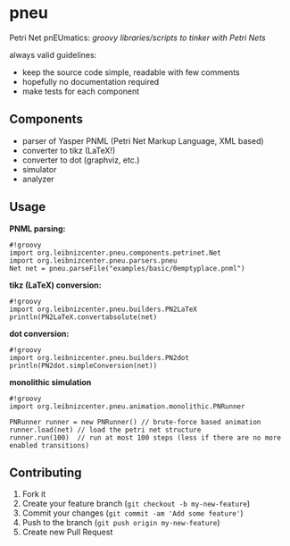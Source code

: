 # pneu

Petri Net pnEUmatics: *groovy libraries/scripts to tinker with Petri Nets*

always valid guidelines:

* keep the source code simple, readable with few comments
* hopefully no documentation required
* make tests for each component

## Components

* parser of Yasper PNML (Petri Net Markup Language, XML based)
* converter to tikz (LaTeX!)
* converter to dot (graphviz, etc.)
* simulator 
* analyzer 

## Usage

**PNML parsing:**
```
#!groovy
import org.leibnizcenter.pneu.components.petrinet.Net
import org.leibnizcenter.pneu.parsers.pneu
Net net = pneu.parseFile("examples/basic/0emptyplace.pnml")
```

**tikz (LaTeX) conversion:**
```
#!groovy
import org.leibnizcenter.pneu.builders.PN2LaTeX
println(PN2LaTeX.convertabsolute(net)
```

**dot conversion:**
```
#!groovy
import org.leibnizcenter.pneu.builders.PN2dot
println(PN2dot.simpleConversion(net))
```

**monolithic simulation**
```
#!groovy
import org.leibnizcenter.pneu.animation.monolithic.PNRunner

PNRunner runner = new PNRunner() // brute-force based animation
runner.load(net) // load the petri net structure
runner.run(100)  // run at most 100 steps (less if there are no more enabled transitions)
```

## Contributing

1. Fork it
2. Create your feature branch (`git checkout -b my-new-feature`)
3. Commit your changes (`git commit -am 'Add some feature'`)
4. Push to the branch (`git push origin my-new-feature`)
5. Create new Pull Request